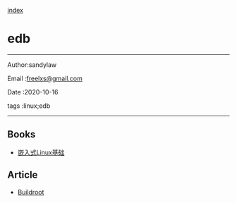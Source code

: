 
[index](./index.md)

# edb 

---

Author:sandylaw 

Email :freelxs@gmail.com

Date  :2020-10-16

tags  :linux;edb 

---

## Books

- [嵌入式Linux基础](https://www.amazon.cn/dp/B01HZFHMVW/)

## Article

- [Buildroot](https://buildroot.org/)
